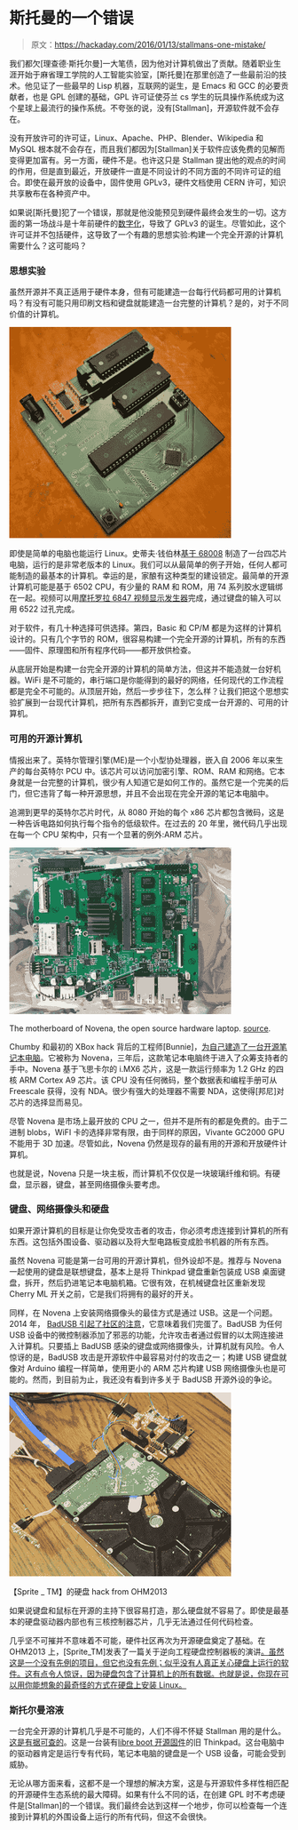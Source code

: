# 斯托曼的一个错误

> 原文：<https://hackaday.com/2016/01/13/stallmans-one-mistake/>

我们都欠[理查德·斯托尔曼]一大笔债，因为他对计算机做出了贡献。随着职业生涯开始于麻省理工学院的人工智能实验室，[斯托曼]在那里创造了一些最前沿的技术。他见证了一些最早的 Lisp 机器，互联网的诞生，是 Emacs 和 GCC 的必要贡献者，也是 GPL 创建的基础，GPL 许可证使芬兰 cs 学生的玩具操作系统成为这个星球上最流行的操作系统。不夸张的说，没有[Stallman]，开源软件就不会存在。

没有开放许可的许可证，Linux、Apache、PHP、Blender、Wikipedia 和 MySQL 根本就不会存在，而且我们都因为[Stallman]关于软件应该免费的见解而变得更加富有。另一方面，硬件不是。也许这只是 Stallman 提出他的观点的时间的作用，但是直到最近，开放硬件一直是不同设计的不同方面的不同许可证的组合。即使在最开放的设备中，固件使用 GPLv3，硬件文档使用 CERN 许可，知识共享散布在各种资产中。

如果说[斯托曼]犯了一个错误，那就是他没能预见到硬件最终会发生的一切。这方面的第一场战斗是十年前硬件的[数字化](https://en.wikipedia.org/wiki/Tivoization)，导致了 GPLv3 的诞生。尽管如此，这个许可证并不包括硬件，这导致了一个有趣的思想实验:构建一个完全开源的计算机需要什么？这可能吗？

### 思想实验

虽然开源并不真正适用于硬件本身，但有可能建造一台每行代码都可用的计算机吗？有没有可能只用印刷文档和键盘就能建造一台完整的计算机？是的，对于不同价值的计算机。

![Comp](img/5de3c6e024b593c681fd309178ed9437.png)

即使是简单的电脑也能运行 Linux。史蒂夫·钱伯林[基于 68008](http://www.bigmessowires.com/68-katy/) 制造了一台四芯片电脑，运行的是非常老版本的 Linux。我们可以从最简单的例子开始，任何人都可能制造的最基本的计算机。幸运的是，家酿有这种类型的建设锁定。最简单的开源计算机可能是基于 6502 CPU，有少量的 RAM 和 ROM，用 74 系列胶水逻辑绑在一起。视频可以用[摩托罗拉 6847 视频显示发生器](https://en.wikipedia.org/wiki/Motorola_6847)完成，通过键盘的输入可以用 6522 过孔完成。

对于软件，有几十种选择可供选择。第四，Basic 和 CP/M 都是为这样的计算机设计的。只有几个字节的 ROM，很容易构建一个完全开源的计算机，所有的东西——固件、原理图和所有程序代码——都开放供检查。

从底层开始是构建一台完全开源的计算机的简单方法，但这并不能造就一台好机器。WiFi 是不可能的，串行端口是你能得到的最好的网络，任何现代的工作流程都是完全不可能的。从顶层开始，然后一步步往下，怎么样？让我们把这个思想实验扩展到一台现代计算机，把所有东西都拆开，直到它变成一台开源的、可用的计算机。

### 可用的开源计算机

情报出来了。英特尔管理引擎(ME)是一个小型协处理器，嵌入自 2006 年以来生产的每台英特尔 PCU 中。该芯片可以访问加密引擎、ROM、RAM 和网络。它本身就是一台完整的计算机，很少有人知道它是如何工作的。虽然它是一个完美的后门，但它违背了每一种开源思想，并且不会出现在完全开源的笔记本电脑中。

追溯到更早的英特尔芯片时代，从 8080 开始的每个 x86 芯片都包含微码，这是一种告诉电路如何执行每个指令的低级软件。在过去的 20 年里，微代码几乎出现在每一个 CPU 架构中，只有一个显著的例外:ARM 芯片。

![The motherboard of Novena, the open source hardware laptop. source](img/03e8b55eaa19ed1083f0b27c9df97448.png)

The motherboard of Novena, the open source hardware laptop. [source](https://commons.wikimedia.org/wiki/File:Novena_laptop_motherboard.jpg).

Chumby 和最初的 XBox hack 背后的工程师[Bunnie]，[为自己建造了一台开源笔记本电脑](http://hackaday.com/2012/12/16/bunnie-builds-a-laptop-for-himself-hopefully-us/)。它被称为 Novena，三年后，这款笔记本电脑终于进入了众筹支持者的手中。Novena 基于飞思卡尔的 i.MX6 芯片，这是一款运行频率为 1.2 GHz 的四核 ARM Cortex A9 芯片。该 CPU 没有任何微码，整个数据表和编程手册可从 Freescale 获得，没有 NDA。很少有强大的处理器不需要 NDA，这使得[邦尼]对芯片的选择显而易见。

尽管 Novena 是市场上最开放的 CPU 之一，但并不是所有的都是免费的。由于二进制 blobs，WiFI 卡的选择非常有限，由于同样的原因，Vivante GC2000 GPU 不能用于 3D 加速。尽管如此，Novena 仍然是现存的最有用的开源和开放硬件计算机。

也就是说，Novena 只是一块主板，而计算机不仅仅是一块玻璃纤维和铜。有硬盘，显示器，键盘，甚至网络摄像头要考虑。

### 键盘、网络摄像头和硬盘

如果开源计算机的目标是让你免受攻击者的攻击，你必须考虑连接到计算机的所有东西。这包括外围设备、驱动器以及将大型电路板变成脸书机器的所有东西。

虽然 Novena 可能是第一台可用的开源计算机，但外设却不是。推荐与 Novena 一起使用的键盘是联想键盘，基本上是将 Thinkpad 键盘重新包装成 USB 桌面键盘，拆开，然后扔进笔记本电脑机箱。它很有效，在机械键盘社区重新发现 Cherry ML 开关之前，它是我们将拥有的最好的开关。

同样，在 Novena 上安装网络摄像头的最佳方式是通过 USB。这是一个问题。2014 年， [BadUSB 引起了社区的注意](http://hackaday.com/2014/10/05/badusb-means-were-all-screwed/)，它意味着我们完蛋了。BadUSB 为任何 USB 设备中的微控制器添加了邪恶的功能，允许攻击者通过假冒的以太网连接进入计算机。只要插上 BadUSB 感染的键盘或网络摄像头，计算机就有风险。令人惊讶的是，BadUSB 攻击是开源软件中最容易对付的攻击之一；构建 USB 键盘就像对 Arduino 编程一样简单，使用更小的 ARM 芯片构建 USB 网络摄像头也是可能的。然而，到目前为止，我还没有看到许多关于 BadUSB 开源外设的争论。

![[Sprite_TM]'s hard drive hack from OHM2013](img/345db31d1fd2ca7ad7a71b76b94c35cf.png)

【Sprite _ TM】的硬盘 hack from OHM2013

如果说键盘和鼠标在开源的主持下很容易打造，那么硬盘就不容易了。即使是最基本的硬盘驱动器内部也有三核控制器芯片，几乎无法通过任何代码检查。

几乎坚不可摧并不意味着不可能，硬件社区再次为开源硬盘奠定了基础。在 OHM2013 上，[Sprite_TM]发表了一篇关于逆向工程硬盘控制器板的演讲[。虽然这是一个没有先例的项目，但它也没有先例；似乎没有人真正关心硬盘上运行的软件。这有点令人惊讶，因为硬盘包含了计算机上的所有数据。也就是说，你现在可以用你能想象的最奇怪的方式在硬盘上安装 Linux。](http://hackaday.com/2013/08/02/sprite_tm-ohm2013-talk-hacking-hard-drive-controller-chips/)

### 斯托尔曼溶液

一台完全开源的计算机几乎是不可能的，人们不得不怀疑 Stallman 用的是什么。[这是有据可查的](https://stallman.org/stallman-computing.html)。这是一台装有[libre boot 开源固件](https://libreboot.org/)的旧 Thinkpad。这台电脑中的驱动器肯定是运行专有代码，笔记本电脑的键盘是一个 USB 设备，可能会受到威胁。

无论从哪方面来看，这都不是一个理想的解决方案，这是与开源软件多样性相匹配的开源硬件生态系统的最大障碍。如果有什么不同的话，在创建 GPL 时不考虑硬件是[Stallman]的一个错误。我们最终会达到这样一个地步，你可以检查每一个连接到计算机的外围设备上运行的所有代码，但这不会很快。